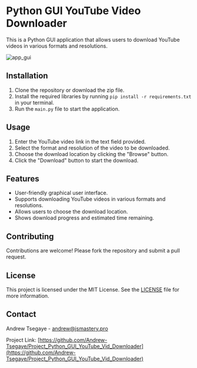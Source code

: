 # Python GUI YouTube Video Downloader

This is a Python GUI application that allows users to download YouTube videos in various formats and resolutions.

![app_gui](https://i.imgur.com/PikBPS2.png)

## Installation

1. Clone the repository or download the zip file.
2. Install the required libraries by running `pip install -r requirements.txt` in your terminal.
3. Run the `main.py` file to start the application.

## Usage

1. Enter the YouTube video link in the text field provided.
2. Select the format and resolution of the video to be downloaded.
3. Choose the download location by clicking the "Browse" button.
3. Click the "Download" button to start the download.

## Features
- User-friendly graphical user interface.
- Supports downloading YouTube videos in various formats and resolutions.
- Allows users to choose the download location.
- Shows download progress and estimated time remaining.

## Contributing
Contributions are welcome! Please fork the repository and submit a pull request.

## License
This project is licensed under the MIT License. See the [LICENSE]() file for more information.

## Contact
Andrew Tsegaye - [andrew@jsmastery.pro](andrewtsegaye@gmail.com)

Project Link: [https://github.com/Andrew-Tsegaye/Project_Python_GUI_YouTube_Vid_Downloader](https://github.com/Andrew-Tsegaye/Project_Python_GUI_YouTube_Vid_Downloader)
